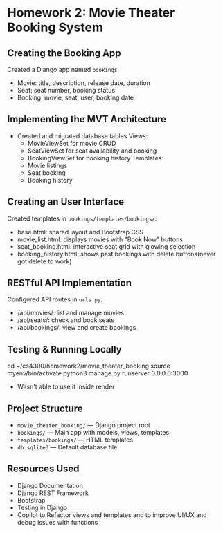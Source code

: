 # Homework 2: Movie Theater Booking System 

## Creating the Booking App 

Created a Django app named `bookings`
- Movie: title, description, release date, duration
- Seat: seat number, booking status
- Booking: movie, seat, user, booking date

## Implementing the MVT Architecture 
- Created and migrated database tables
Views:
  - MovieViewSet for movie CRUD
  - SeatViewSet for seat availability and booking
  - BookingViewSet for booking history
Templates:
  - Movie listings
  - Seat booking
  - Booking history

## Creating an User Interface 

Created templates in `bookings/templates/bookings/`:
- base.html: shared layout and Bootstrap CSS
- movie_list.html: displays movies with "Book Now" buttons
- seat_booking.html: interactive seat grid with glowing selection
- booking_history.html: shows past bookings with delete buttons(never got delete to work)

## RESTful API Implementation 

Configured API routes in `urls.py`:
- /api/movies/: list and manage movies
- /api/seats/: check and book seats
- /api/bookings/: view and create bookings

## Testing & Running Locally 

cd ~/cs4300/homework2/movie_theater_booking
source myenv/bin/activate
python3 manage.py runserver 0.0.0.0:3000

- Wasn't able to use it inside render

## Project Structure

- `movie_theater_booking/` — Django project root  
- `bookings/` — Main app with models, views, templates  
- `templates/bookings/` — HTML templates  
- `db.sqlite3` — Default database file  


## Resources Used

- Django Documentation  
- Django REST Framework  
- Bootstrap  
- Testing in Django  
- Copilot to Refactor views and templates and to improve UI/UX and debug issues with functions




